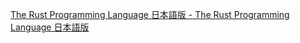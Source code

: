 [The Rust Programming Language 日本語版 \- The Rust Programming Language 日本語版](https://doc.rust-jp.rs/book-ja/)

